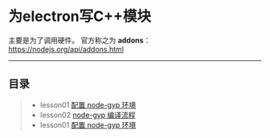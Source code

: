 为electron写C++模块
===================

主要是为了调用硬件。
官方称之为 **addons**： https://nodejs.org/api/addons.html

----------


目录
-------------

> - lesson01 [配置 node-gyp 环境](https://github.com/cTaoLee/electronAddons/tree/master/lesson01)
> - lesson02 [node-gyp 编译流程](https://github.com/cTaoLee/electronAddons/tree/master/lesson02)
> - lesson01 [配置 node-gyp 环境](aa)